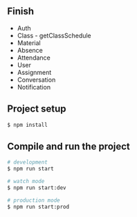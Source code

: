 ## Finish

<ul>
<li>Auth</li>
<li>Class - getClassSchedule</li>
<li>Material</li>
<li>Absence</li>
<li>Attendance</li>
<li>User</li>
<li>Assignment</li>
<li>Conversation</li>
<li>Notification</li>
</ul>

## Project setup

```bash
$ npm install
```

## Compile and run the project

```bash
# development
$ npm run start

# watch mode
$ npm run start:dev

# production mode
$ npm run start:prod
```
